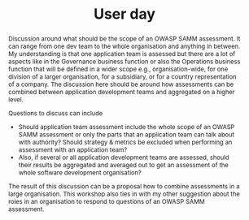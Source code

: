 ---
url: /user-day/2021/organizational-scope-of-an-owasp-samm-assessment/
type: user-day
title: User day
name: What should be the organizational scope of an OWASP SAMM assessment?
speaker: Carsten Huth
image: /img/people/Carsten_Huth.jpg
affiliation: 
role: 
linkedin: "https://www.linkedin.com/in/carstenhuth/"
abstract: |
    Discussion around what should be the scope of an OWASP SAMM assessment. It can range from one dev team to the whole organisation and anything in between.
    My understanding is that one application team is assessed but there are a lot of aspects like in the Governance business function or also the Operations business function that will be defined in a wider scope e.g., organisation-wide, for one division of a larger organisation, for a subsidiary, or for a country representation of a company. 
    The discussion here should be around how assessments can be combined between application development teams and aggregated on a higher level.

    Questions to discuss can include
    -	Should application team assessment include the whole scope of an OWASP SAMM assessment or only the parts that an application team can talk about with authority? Should strategy & metrics be excluded when performing an assessment with an application team?
    -	Also, if several or all application development teams are assessed, should their results be aggregated and averaged out to get an assessment of the whole software development organisation?

    The result of this discussion can be a proposal how to combine assessments in a large organisation. 
    This workshop also ties in with my other suggestion about the roles in an organisation to respond to questions of an OWASP SAMM assessment.

bio: | 
    Carsten has over 10 years of experience in application security. He has carried out numerous AppSec program rollouts and deployments as a professional services consultant at HP and Fortify Software before becoming the practice principal of the Fortify professional services team in EMEA and managing a team of up to about eight software security consultants. 

    When joining Checkmarx in 2016, Carsten initially worked as the first Technical Account Manager (TAM) at Checkmarx in EMEA, handling some of the largest accounts of Checkmarx. After about 1.5 years in this role Carsten started building the team of technical account managers around him and a year later also the AppSec advisor team. Carsten has contributed to the OWASP SAMM project and has presented at various application security conferences.

---